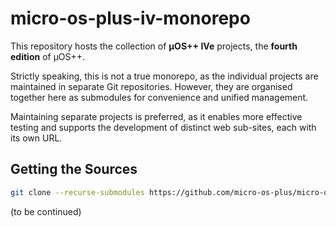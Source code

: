 # micro-os-plus-iv-monorepo

This repository hosts the collection of **µOS++ IVe** projects, the **fourth edition** of µOS++.

Strictly speaking, this is not a true monorepo, as the individual projects are maintained in separate
Git repositories. However, they are organised together here as submodules for convenience and unified management.

Maintaining separate projects is preferred, as it enables more effective testing and supports the development of distinct web sub-sites, each with its own URL.

## Getting the Sources

```sh
git clone --recurse-submodules https://github.com/micro-os-plus/micro-os-plus-iv-monorepo.git micro-os-plus-iv-monorepo.git
```

(to be continued)
